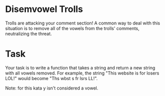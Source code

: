 # Disemvowel Trolls
Trolls are attacking your comment section! A common way to deal with this situation is to remove all of the vowels from the trolls' comments, neutralizing the threat.

# Task
Your task is to write a function that takes a string and return a new string with all vowels removed. For example, the string "This website is for losers LOL!" would become "Ths wbst s fr lsrs LL!". 

Note: for this kata y isn't considered a vowel.
